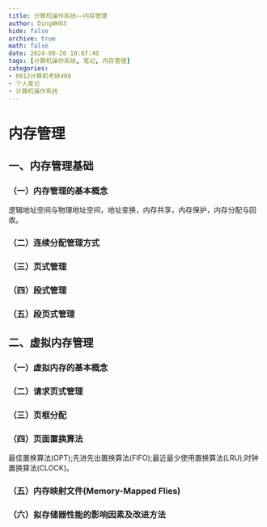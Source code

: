 ```yaml
---
title: 计算机操作系统——内存管理
author: DingWH03
hide: false
archive: true
math: false
date: 2024-08-20 10:07:40
tags: [计算机操作系统, 笔记, 内存管理]
categories: 
- 0812计算机考研408
- 个人笔记
- 计算机操作系统
---
```

# 内存管理

## 一、内存管理基础

### （一）内存管理的基本概念

逻辑地址空间与物理地址空间，地址变换，内存共享，内存保护，内存分配与回收。

### （二）连续分配管理方式

### （三）页式管理

### （四）段式管理

### （五）段页式管理

## 二、虚拟内存管理

### （一）虚拟内存的基本概念

### （二）请求页式管理

### （三）页框分配

### （四）页面置换算法

最佳置换算法(OPT);先进先出置换算法(FIFO);最近最少使用置换算法(LRU);时钟置换算法(CLOCK)。

### （五）内存映射文件(Memory-Mapped Flies)

### （六）拟存储器性能的影响因素及改进方法
